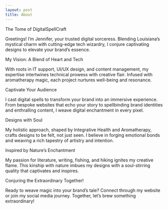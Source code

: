 ```yaml
---
layout: post
title: About
---
```


The Tome of DigitalSpellCraft

Greetings! I’m Jennifer, your trusted digital sorceress. Blending Louisiana’s mystical charm with cutting-edge tech wizardry, I conjure captivating designs to elevate your brand’s essence.

My Vision: A Blend of Heart and Tech 

With roots in IT support, UI/UX design, and content management, my expertise intertwines technical prowess with creative flair. Infused with aromatherapy magic, each project nurtures well-being and resonance.

Captivate Your Audience 

I cast digital spells to transform your brand into an immersive experience. From bespoke websites that echo your story to spellbinding brand identities and enthralling content, I weave digital enchantment in every pixel.

Designs with Soul 

My holistic approach, shaped by Integrative Health and Aromatherapy, crafts designs to be felt, not just seen. I believe in forging emotional bonds and weaving a rich tapestry of artistry and intention.

Inspired by Nature’s Enchantment

My passion for literature, writing, fishing, and hiking ignites my creative flame. This kinship with nature imbues my designs with a soul-stirring quality that captivates and inspires.

Conjuring the Extraordinary Together! 

Ready to weave magic into your brand’s tale? Connect through my website or join my social media journey. Together, let’s brew something extraordinary!
